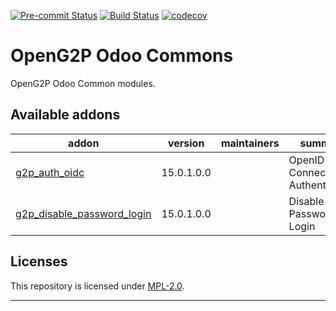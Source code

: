
<!-- /!\ Non OCA Context : Set here the badge of your runbot / runboat instance. -->
[![Pre-commit Status](https://github.com/OpenG2P/openg2p-odoo-commons/actions/workflows/pre-commit.yml/badge.svg?branch=15.0)](https://github.com/OpenG2P/openg2p-odoo-commons/actions/workflows/pre-commit.yml?query=branch%3A15.0)
[![Build Status](https://github.com/OpenG2P/openg2p-odoo-commons/actions/workflows/test.yml/badge.svg?branch=15.0)](https://github.com/OpenG2P/openg2p-odoo-commons/actions/workflows/test.yml?query=branch%3A15.0)
[![codecov](https://codecov.io/gh/OpenG2P/openg2p-odoo-commons/branch/15.0/graph/badge.svg)](https://codecov.io/gh/OpenG2P/openg2p-odoo-commons)
<!-- /!\ Non OCA Context : Set here the badge of your translation instance. -->

<!-- /!\ do not modify above this line -->

# OpenG2P Odoo Commons

OpenG2P Odoo Common modules.

<!-- /!\ do not modify below this line -->

<!-- prettier-ignore-start -->

[//]: # (addons)

Available addons
----------------
addon | version | maintainers | summary
--- | --- | --- | ---
[g2p_auth_oidc](g2p_auth_oidc/) | 15.0.1.0.0 |  | OpenID Connect Authentication
[g2p_disable_password_login](g2p_disable_password_login/) | 15.0.1.0.0 |  | Disable Password Login

[//]: # (end addons)

<!-- prettier-ignore-end -->

## Licenses

This repository is licensed under [MPL-2.0](LICENSE).

----
<!-- /!\ Non OCA Context : Set here the full description of your organization. -->
